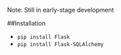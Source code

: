Note: Still in early-stage development

##Installation
* <code>pip install Flask</code>
* <code>pip install Flask-SQLAlchemy</code>
